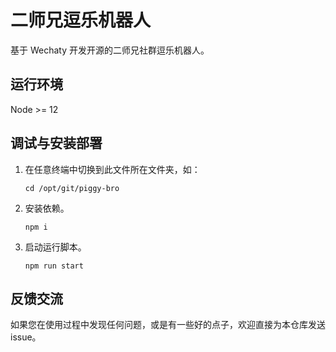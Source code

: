 # 二师兄逗乐机器人

基于 Wechaty 开发开源的二师兄社群逗乐机器人。

## 运行环境

Node >= 12

## 调试与安装部署

1. 在任意终端中切换到此文件所在文件夹，如：
   ```shell
   cd /opt/git/piggy-bro
   ```

2. 安装依赖。
   ```shell
   npm i
   ```

3. 启动运行脚本。
   ```shell
   npm run start
   ```
   
## 反馈交流

如果您在使用过程中发现任何问题，或是有一些好的点子，欢迎直接为本仓库发送 issue。
